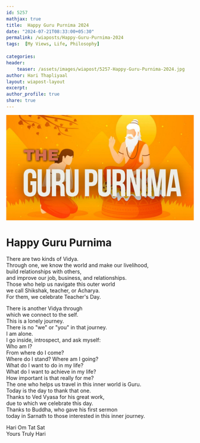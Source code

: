 ```yaml
---        
id: 5257        
mathjax: true        
title:  Happy Guru Purnima 2024         
date: "2024-07-21T08:33:00+05:30"        
permalink: /wiaposts/Happy-Guru-Purnima-2024      
tags:  [My Views, Life, Philosophy]         
        
categories:        
header:        
    teaser: /assets/images/wiapost/5257-Happy-Guru-Purnima-2024.jpg        
author: Hari Thapliyaal        
layout: wiapost-layout
excerpt:        
author_profile: true        
share: true        
---        
```

        
![Happy Guru Purnima 2024](/assets/images/wiapost/5257-Happy-Guru-Purnima-2024.jpg)             
        
		
# Happy Guru Purnima   

There are two kinds of Vidya.    
Through one, we know the world and make our livelihood,    
build relationships with others,    
and improve our job, business, and relationships.    
Those who help us navigate this outer world    
we call Shikshak, teacher, or Acharya.    
For them, we celebrate Teacher's Day.   
   
There is another Vidya through    
which we connect to the self.    
This is a lonely journey.    
There is no "we" or "you" in that journey.    
I am alone.    
I go inside, introspect, and ask myself:    
Who am I?    
From where do I come?    
Where do I stand? Where am I going?    
What do I want to do in my life?    
What do I want to achieve in my life?    
How important is that really for me?    
The one who helps us travel in this inner world is Guru.    
Today is the day to thank that one.    
Thanks to Ved Vyasa for his great work,    
due to which we celebrate this day.    
Thanks to Buddha, who gave his first sermon    
today in Sarnath to those interested in this inner journey. 
   
Hari Om Tat Sat   
Yours Truly Hari 

 